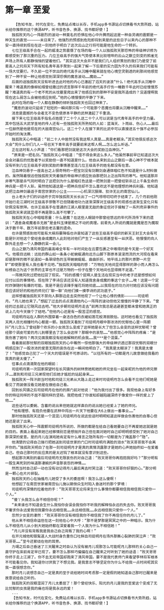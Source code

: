 # 第一章 至爱
        【告知书友，时代在变化，免费站点难以长存，手机app多书源站点切换看书大势所趋，站长给你推荐的这个换源APP，听书音色多、换源、找书都好使！】
       独孤败天内心一阵剧烈的波动一种莫名的恐惧在他心中升腾而起这是一种自灵魂的震颤是一种天生的直觉——————末日来了。他强烈的预感到危险即将到来是的这些日子以来内心的那种不安一直持续到现在在这一刻他终于明白了这次云山之行将可能是他生命的一个转折。
       七位王级高手合在一起的威凌之势震慑了在场的每一个人以独孤败天那恐怖的帝级神识修为都感受到了那沉重的压力。几位王级高手的强大气势使本来比较喧哗的云山之巅立刻变的鸦雀无声场上所有人都静悄悄的望着他们。“其实这次大会并不是我们几人组织策划的我们乃是受了前辈高人之托将天下所有知名青年高手聚到一起来了解一下后辈的实力因为不久的将来我们可能有一场大仗要打。不久前一位不世出的绝代高手从沉睡中醒来就在他心境空灵剔透的刹那间他感觉到了一种不安一种让他感觉到深深恐惧的魔息波动……魔劫……”
       后面的话独孤败天没有听进去此时他的内心已激起了滔天的波浪“什么！绝代高手从沉睡中醒来？难道真的像柳如烟曾经撒过的谎言那样千年前的绝代高手疗伤一睡数千年此时已经慢慢苏醒？难道真的有一个老不死的从坟墓里爬出来了他感应到的那种不安是我所造成的？没道理啊我现在这么弱怎么会被他感应到呢。”他的心境慢慢的平静了下来。
       此时在场的每一个人都在静静的倾听独孤败天也回过神来了。
       “魔息的波动只延续了短短的一瞬间那只有一个可能那个恶魔也将要从沉睡中醒来……”
       消息是震撼的与会者无不变色使原本平静的武林激起了千重浪。
       接下来七位王级高手指名点姓提了二十个人这二十个人可以说是当代青年高手的中坚力量。其中包括五大武学圣地的传人还有一些独孤败天所熟知的人如：蓝海天、卜雨丝、伤心人……最后一位赫然是他是现在的大敌南宫仙儿。这二十个人在接下来的比武中可以直接进五十强不必参加开始时的淘汰赛。
       独孤败天心中暗道：“前二十人中居然没有我这帮人真是……真是老糊涂。”其实他很反感这次大会“凭什么你们几人一号召天下青年高手就要前来这帮人啊……怎么这么听话。”
       正在这时有人小声道：“你们看那把剑就是这次大会的奖励泣血神剑。”
       “原来是一把名剑。”独孤败天心中暗道：“怪不得会来这么多人。”他虽然事前早已知道这次大会会对最后的优胜者予以奖励但一直不知道是什么。他自从来到云山之巅后一直心神不宁根本就没有听到几位王级高手说到奖励的事情甚至连几位王级高手的姓名都没有在意。
       泣血神剑悬于一座高台之上很奇特的一把宝剑没有剑鞘剑身通体暗红色不知道是什么材料做的。虽然隔着很远但独孤败天凭着强的帝级神识感应到自那把剑上泛出阵阵的寒气。他知道那并非寒气那是杀气同时明白了这把剑为什么是暗红色这是一把煞剑是一把曾经斩杀过上千条生命的神兵是一把千人斩。虽然他知道这是一把神兵但却不怎么喜欢这不是他理想的神兵利器。他知道这把泣血神剑最适于南宫世家的小公主——————心机深沉狠辣、狡诈无比的南宫仙儿。
       台上老头子们的训话终于完毕独孤败天长长出了一口气唠唠叨叨终于结束了。几个月前他刚开始行走江湖时对王级高手崇敬不已但随着他功力逐渐深厚对王级高手的观感也逐渐生变化只有钦佩没有崇拜。也许王级高手在普通的江湖人眼里是无敌的象征但对于接触了一系列奇异事件的独孤败天来说就显得不再是那么高不可攀了。
       独孤败天在心中暗暗思量：什么是魔？在这些人眼就中那曾经悠远的年代所流传下来的遗训：“遇舍身成魔者杀无赦”是金科玉律是撼之不动的真理。前辈先人所说的魔就是魔是否为魔取决于数千年、数万年前那些老古董的遗命。
       也许是预感到他可能有大祸将要降临也许是知道了这些王级高手组织的新天王封王大会有可能是针对他这个曾经舍身成魔的人此刻他对他们产生了一丝反感甚至有一丝厌恶。他慢慢的向人群外走去想一个人静静的呆一会儿。
       云山之巅乃清风帝国的最高峰全年有一半时间处在云雾包裹之中难得的是今天是一个好天气。他极目远眺：远处的群山如一条条小蛇蜿蜒通向远方山脚下那原本滚滚而流的大河现在看来却是那样的微不足道如一条翠绿色的玉带蜿蜿蜒蜒、曲曲折折。地平线上的那片原野一片空旷“即使那里有人我也看不见吧。”独孤败天暗暗的想：“万物在天地间显得那样的渺小而人再怎么标榜自己为这个世界的主宰也不过是万物的一份子在整个天地间也显得微不足道。”
       一阵微风吹过把他拉回了现实。“妈的感慨个屁啊人是生活在现实当中的老子还是想想如何应付以后的事情吧。现在除了李诗应该还没有人知道我舍身成魔的事这个女子……唉！这是一个定时炸弹随时有爆的可能。我是不是应该辣手摧花将她彻底……以我现在的功力对付她应该没有问题恩应该好好的和他的师兄们‘聊一聊’向他们摸一摸李诗的武功底子。”
       这样想着独孤败天不禁向人群那边走去突然他现了一个让他心悸的倩影——————司徒明月。“月儿她也来了。”想起了过去的点点滴滴他内心一阵阵的波动但他又慢慢的平静了下来。“曾经的过去就让它随风远去吧。”他大步朝司徒明月走去“前两次我总是逃避甚至都未曾和她真正的说上几句今天做个了结吧。”但他内心还是有一股苦涩的感觉。
       司徒明月站在人群的外围穿着一身洁白色的衣裙如莲花般清丽脱俗。这时她也看见了独孤败天两人目光相撞时内心都是一颤。独孤败天看到了司徒明月眼中那浓浓的忧郁他心里一阵颤抖“月儿怎么了曾经那个欢乐的小女孩怎么变成了这样她是长大了但怎么会变的这样忧郁呢？曾经那个调皮可爱的月儿到哪里去了怎么会这样？那眼中的哀愁……”他感觉心中阵阵的疼痛：“是我伤害了她吗？两次见面我都没有给她解释的机会我……我***是个混蛋。”
       看着面前那忧郁的双眼独孤败天的心中蓦然一惊他那强大的帝级神识透过那双忧郁的双眼分明感应到了一股浓浓的爱意无限的哀伤在这一瞬间他明白了。“我真是太糊涂了！我真是太傻了！”他感觉自己犯了一个天大的错误是不可原谅的。“以往所有的一切都是月儿故意做给我看的我真的是太傻了。”
       往事点点滴滴聚在他的眼前：
       司徒明月第一次回家探望时在长风镇外的树林旁她和她的师兄坐在一起亲昵的为他的师兄擦汗……直到和司徒三兄弟现他们后她才尴尬的站起身来……
       独孤败天一阵汗颜当时他和司徒三兄弟从大路上走过来时司徒明月怎么会看不见他们呢她是看见了而装做没看见她是在做给自己看。
       回到长风镇之后司徒明月在他的的房门前对他说：“他为我付出了很多。我现他身上有好多你的特征同样的不屈不服同样的坚韧。我把他成了你谁知却越陷越深终于像爱你一样的爱上了他……”
       这些话可以委婉、含蓄的说出来但她就这样直白的说出她已经爱上了她的师兄。
       “他有理想、有抱负他要在武林中闯出一片天下他要在大6上做出一番事业……”
       那时他独孤败天还是一个混混儿司徒明月在说这些话时明明知道这样做会伤害他的自尊心但她还是说了出来。
       独孤败天心中一阵震颤司徒明月所说的、所做的都是在给自己看她要自己不再爱她这就是她的目的。表面上看起来她已经移情别恋是想抛开自己但在面对她时自己却明明感受到了她对自己那深深的爱意。是的月儿在演戏她肯定有什么难言之隐所有的一切都是为了掩盖那个“隐”。
       他清楚的记得自己强行把她送到司徒世家的门口时司徒明月满脸的泪水“败天哥哥我不会离开你的。”独孤败天明白了在那一刻司徒明月才是真的真情流露那才是她的心声她始终如一在爱着自己。但自己那时的反应真的是太迟钝了根本就没有意识到这些。
       想起那次离别的最后司徒明月无限哀伤的对自己道：“败天哥哥你再抱抱我好吗？”那分明有一股生离死别的味道那凄婉的声音那哀怨的神情……
       然而当时自己却一动也没有动记得月儿最后离去时哭泣道：“败天哥哥你好狠的心。”那分明是一颗心在片片碎裂。
       独孤败天的心在抽搐月儿她受了多大的委屈啊！我怎么这么傻啊！
       他想起了在南宫世家被南宫仙儿施以颠倒众生时陷入昏迷时的那个梦境：
       司徒明月深情的拉着他的手：“败天哥哥无论将来生什么事情你都要相信我相信我只爱你一个人。”
       “傻丫头我怎么会不相信你呢？”
       “未来谁也不知道会生什么我怕你会误会我怕你不听我的解释怕永远的失去你。败天哥哥我不奢求你永远爱我但我要你永远相信我……永远相信我……永远相信我只爱你一个人。”
       忽然少女变的凄然：“败天哥哥你没有相信我你不相信我了你不再信任你的月儿了。”
       他从来不相信命运但在这一刻他在心中大呼：“那不是梦那是冥冥之中的一种暗示。我为什么不相信月儿从小到大她始终都在深爱着我一个人我为什么不相信她！”
       “月儿并没有背叛我是我自己自己背叛了我的心啊！”
       在开元城他和银髯道人大战时身负重伤口吐鲜血司徒明月在场外那撕心裂肺的哭泣声：“败天哥哥……”至今还萦绕在他的耳旁。
       力竭之后自己昏迷了三天醒来之时自认为没有被月儿现那怎么可能呢月儿那样的关心自己一直守护在床前肯定早已现了。要不怎么那样巧偏偏在自己醒来之时听到了她的话语：“败天哥哥你终于走上江湖了。你不去无双帝国却跑来了清风帝国。要不是我代表师门来看望李林将军根本不可能看见你。我知道你讨厌我了不想见我。是我意志不够坚定你为什么不给我一点时间呢其实我一直很想念你。”
       那时月儿说想念自己一定是真的至于说给她时间考虑那一定是假的她知道自己那时已醒来是故意说给自己听的。
       独孤败天的双眼湿润了月儿太委屈了！那个曾经快乐、阳光的月儿是我的至爱这个变成了无比忧郁的女孩是我的痛也将是我永远的爱！
       ...
       【告知书友，时代在变化，免费站点难以长存，手机app多书源站点切换看书大势所趋，站长给你推荐的这个换源APP，听书音色多、换源、找书都好使！】